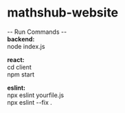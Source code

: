 # mathshub-website

-- Run Commands --\
**backend:** \
node index.js

**react:** \
cd client \
npm start

**eslint:** \
npx eslint yourfile.js \
npx eslint --fix .
